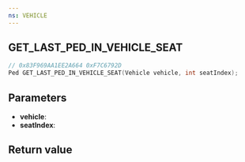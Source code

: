 ```yaml
---
ns: VEHICLE
---
```

## GET_LAST_PED_IN_VEHICLE_SEAT

```c
// 0x83F969AA1EE2A664 0xF7C6792D
Ped GET_LAST_PED_IN_VEHICLE_SEAT(Vehicle vehicle, int seatIndex);
```


## Parameters
* **vehicle**: 
* **seatIndex**: 

## Return value
